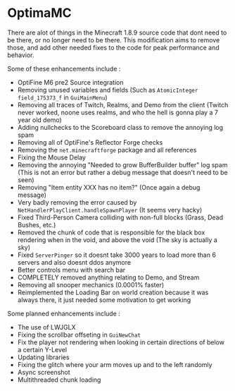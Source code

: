 # OptimaMC
There are alot of things in the Minecraft 1.8.9 source code that dont need to be there, or no longer need to be there.
This modification aims to remove those, and add other needed fixes to the code for peak performance and behavior.

Some of these enhancements include : <br>
  - OptiFine M6 pre2 Source integration
  - Removing unused variables and fields (Such as ```AtomicInteger field_175373_f``` in ```GuiMainMenu```)
  - Removing all traces of Twitch, Realms, and Demo from the client (Twitch never worked, noone uses realms, and who the hell is gonna play a 7 year old demo)
  - Adding nullchecks to the Scoreboard class to remove the annoying log spam
  - Removing all of OptiFine's Reflector Forge checks
  - Removing the ```net.minecraftforge``` package and all references
  - Fixing the Mouse Delay
  - Removing the annoying "Needed to grow BufferBuilder buffer" log spam (This is not an error but rather a debug message that doesn't need to be seen)
  - Removing "Item entity XXX has no item?" (Once again a debug message)
  - Very badly removing the error caused by ```NetHandlerPlayClient.handleSpawnPlayer``` (It seems very hacky)
  - Fixed Third-Person Camera colliding with non-full blocks (Grass, Dead Bushes, etc.)
  - Removed the chunk of code that is responsible for the black box rendering when in the void, and above the void (The sky is actually a sky)
  - Fixed ```ServerPinger``` so it doesnt take 3000 years to load more than 6 servers and also doesnt ddos anymore
  - Better controls menu with search bar
  - COMPLETELY removed anything relating to Demo, and Stream
  - Removing all snooper mechanics (0.0001% faster)
  - Reimplemented the Loading Bar on world creation because it was always there, it just needed some motivation to get working

Some planned enhancements include :
  - The use of LWJGLX
  - Fixing the scrollbar offseting in ```GuiNewChat```
  - Fix the player not rendering when looking in certain directions of below a certain Y-Level
  - Updating libraries
  - Fixing the glitch where your arm moves up and to the left randomly
  - Async screenshot
  - Multithreaded chunk loading
</br>
